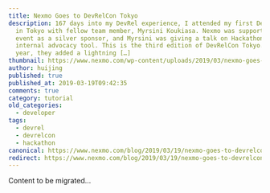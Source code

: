 ```yaml
---
title: Nexmo Goes to DevRelCon Tokyo
description: 167 days into my DevRel experience, I attended my first DevRelCon
  in Tokyo with fellow team member, Myrsini Koukiasa. Nexmo was supporting the
  event as a silver sponsor, and Myrsini was giving a talk on Hackathons as an
  internal advocacy tool. This is the third edition of DevRelCon Tokyo. This
  year, they added a lightning […]
thumbnail: https://www.nexmo.com/wp-content/uploads/2019/03/nexmo-goes-to-devrelcon-tyo.jpg
author: huijing
published: true
published_at: 2019-03-19T09:42:35
comments: true
category: tutorial
old_categories:
  - developer
tags:
  - devrel
  - devrelcon
  - hackathon
canonical: https://www.nexmo.com/blog/2019/03/19/nexmo-goes-to-devrelcon-tokyo-2019-dr
redirect: https://www.nexmo.com/blog/2019/03/19/nexmo-goes-to-devrelcon-tokyo-2019-dr
---
```

Content to be migrated...